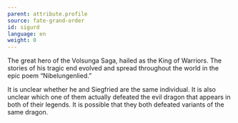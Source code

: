 ```yaml
---
parent: attribute.profile
source: fate-grand-order
id: sigurd
language: en
weight: 0
---
```


The great hero of the Volsunga Saga, hailed as the King of Warriors. The stories of his tragic end evolved and spread throughout the world in the epic poem “Nibelungenlied.”

It is unclear whether he and Siegfried are the same individual. It is also unclear which one of them actually defeated the evil dragon that appears in both of their legends. It is possible that they both defeated variants of the same dragon.
